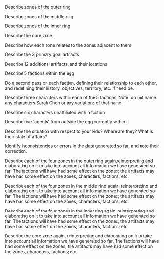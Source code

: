 Describe zones of the outer ring

Describe zones of the middle ring

Describe zones of the inner ring

Describe the core zone

Describe how each zone relates to the zones adjacent to them

Describe the 3 primary goal artifacts

Describe 12 additional artifacts, and their locations

Describe 5 factions within the egg

Do a second pass on each faction, defining their relationship to each other, and redefining their history, objectives, territory, etc. if need be.

Describe three characters within each of the 5 factions. Note: do not name any characters Sarah Chen or any variations of that name.

Describe six characters unaffiliated with a faction

Describe five 'agents' from outside the egg currently within it

Describe the situation with respect to your kids? Where are they? What is their state of affairs?

Identify inconsistencies or errors in the data generated so far, and note their correction.

Describe each of the four zones in the outer ring again,reinterpreting and elaborating on it to take into account all information we have generated so far. The factions will have had some effect on the zones; the artifacts may have had some effect on the zones, characters, factions; etc. 

Describe each of the four zones in the middle ring again, reinterpreting and elaborating on it to take into account all information we have generated so far. The factions will have had some effect on the zones; the artifacts may have had some effect on the zones, characters, factions; etc. 

Describe each of the four zones in the inner ring again, reinterpreting and elaborating on it to take into account all information we have generated so far. The factions will have had some effect on the zones; the artifacts may have had some effect on the zones, characters, factions; etc. 

Describe the core zone again, reinterpreting and elaborating on it to take into account all information we have generated so far. The factions will have had some effect on the zones; the artifacts may have had some effect on the zones, characters, factions; etc. 
